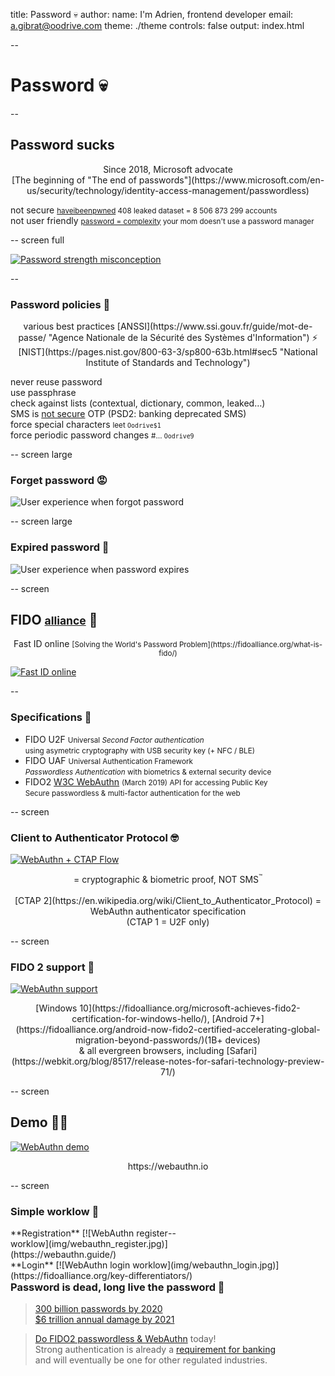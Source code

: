 title: Password 💀
author:
  name: I'm Adrien, frontend developer
  email: a.gibrat@oodrive.com
theme: ./theme
controls: false
output: index.html

--

# Password 💀

--

## Password sucks

<center>Since 2018, Microsoft advocate<br>[The beginning of "The end of passwords"](https://www.microsoft.com/en-us/security/technology/identity-access-management/passwordless)</center>

<span class="fragment" data-icon="🔓">not secure <small>[haveibeenpwned](https://haveibeenpwned.com/unifiedsearch/s.deremur%40oodrive.fr) 408 leaked
dataset = 8 506 873 299 accounts</small></span><br>
<span class="fragment" data-icon="😱">not user friendly <small>[password = complexity](https://uxplanet.org/why-complex-passwords-are-bad-design-and-5-ways-to-do-better-affcc4516406) your mom doesn't use a password manager</small></span><br>

-- screen full

[![Password strength misconception](img/password_strength.png)](https://xkcd.com/9368a8cde/ "xkcd, the universal source of truth")

--

### Password policies 💩

<center>various best practices [ANSSI](https://www.ssi.gouv.fr/guide/mot-de-passe/ "Agence Nationale de la Sécurité des Systèmes d'Information") ⚡ [NIST](https://pages.nist.gov/800-63-3/sp800-63b.html#sec5 "National Institute of Standards and Technology")</center>

<span class="fragment check" data-icon="✓">never reuse password</span><br>
<span class="fragment check" data-icon="✓">use passphrase</span><br>
<span class="fragment check" data-icon="✓">check against lists (contextual, dictionary, common, leaked…)</span><br>
<span class="fragment check" data-icon="✓">SMS is [not secure](https://www.bankinfosecurity.com/heres-account-authentication-shouldnt-use-sms-a-11708) OTP (PSD2: banking deprecated SMS)</span><br>
<span class="fragment check" data-icon="💥">force special characters <small>leet `Oodrive$1`</small></span><br>
<span class="fragment check" data-icon="💥">force periodic password changes <small>#… `Oodrive9`</small></span><br>

-- screen large

### Forget password 😡

![User experience when forgot password](img/forget_password.gif)

-- screen large

### Expired password 🤬 

![User experience when password expires](img/expired_password.gif)

-- screen

## FIDO <small class="fragment">[alliance](https://fidoalliance.org/members/)</small> 👀

<center class="fragment">Fast ID online <small>[Solving the World's Password Problem](https://fidoalliance.org/what-is-fido/)</small></center>

[![Fast ID online](img/fido.gif)](https://fidoalliance.org/)

--

### Specifications 🤖

- FIDO U2F <small>Universal *Second Factor authentication*</small><br><small class="fragment">using asymetric cryptography with USB security key (+ NFC / BLE)</small>
- FIDO UAF <small>Universal Authentication Framework</small><br><small class="fragment">*Passwordless Authentication* with biometrics & external security device</small>
- FIDO2 [W3C WebAuthn](https://www.w3.org/TR/webauthn-1/) <small>(March 2019) API for accessing Public Key</small><br><small class="fragment">Secure passwordless & multi-factor authentication for the web</small>

-- screen

### Client to Authenticator Protocol 🤓

[![WebAuthn + CTAP Flow](img/fido2_flow.jpg)](https://fidoalliance.org/fido2/)

<center  class="fragment" style="background-repeat:no-repeat;background-image:url(img/phone.png); background-position: 4em top"> = cryptographic & biometric proof, NOT SMS<sup><small>™</small></sup><br><br></center>


<center>[CTAP 2](https://en.wikipedia.org/wiki/Client_to_Authenticator_Protocol) = WebAuthn authenticator specification
<br>(CTAP 1 = U2F only)</center>

-- screen

### FIDO 2 support 💪

[![WebAuthn support](img/fido2_support.jpg)](https://fidoalliance.org/fido2/fido2-web-authentication-webauthn/)

<center>[Windows 10](https://fidoalliance.org/microsoft-achieves-fido2-certification-for-windows-hello/), [Android 7+](https://fidoalliance.org/android-now-fido2-certified-accelerating-global-migration-beyond-passwords/)(1B+ devices)<br>& all evergreen browsers, including [Safari](https://webkit.org/blog/8517/release-notes-for-safari-technology-preview-71/)</center>

-- screen

## Demo 👩‍💻


[![WebAuthn demo](img/webauthn_io.png)](https://webauthn.io)

<center>https://webauthn.io</center>

-- screen

### Simple worklow 🤗

<div style="float:left;width: 50%">
**Registration**
[![WebAuthn register worklow](img/webauthn_register.jpg)](https://webauthn.guide/)
</div>

<div style="float:left">
**Login**
[![WebAuthn login worklow](img/webauthn_login.jpg)](https://fidoalliance.org/key-differentiators/)
</div>

--

### Password is dead, long live the password 👑

> [300 billion passwords by 2020 <br>$6 trillion annual damage by 2021](https://thycotic.com/wp-content/uploads/2013/03/Cybersecurity-Ventures-Thycotic_Password-Protection.pdf)

> [Do FIDO2 passwordless & WebAuthn](https://developer.mozilla.org/en-US/docs/Web/API/Web_Authentication_API) today!
> <br>Strong authentication is already a [requirement for banking](https://fidoalliance.org/fido-standards-meet-psd2-sca-requirements/) <br>and will eventually be one for other regulated industries.
